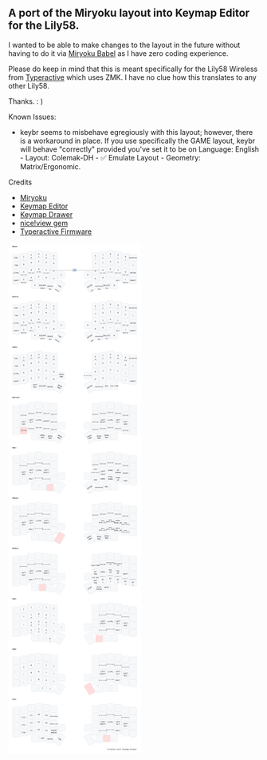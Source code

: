 ## A port of the Miryoku layout into Keymap Editor for the Lily58. 

I wanted to be able to make changes to the layout in the future without having to do it via [Miryoku Babel](https://github.com/manna-harbour/miryoku_babel) as I have zero coding experience. 

Please do keep in mind that this is meant specifically for the Lily58 Wireless from [Typeractive](https://typeractive.xyz/) which uses ZMK. I have no clue how this translates to any other Lily58.

Thanks. : )

Known Issues:
- keybr seems to misbehave egregiously with this layout; however, there is a workaround in place. If you use specifically the GAME layout, keybr will behave "correctly" provided you've set it to be on Language: English - Layout: Colemak-DH - ✅ Emulate Layout - Geometry: Matrix/Ergonomic.

Credits
- [Miryoku](https://github.com/manna-harbour/miryoku/)
- [Keymap Editor](https://nickcoutsos.github.io/keymap-editor/)
- [Keymap Drawer](https://keymap-drawer.streamlit.app/)
- [nice!view gem](https://github.com/M165437/nice-view-gem)
- [Typeractive Firmware](https://docs.typeractive.xyz/build-guides/lily58-wireless/firmware)

<img src='./lily58.svg'>
